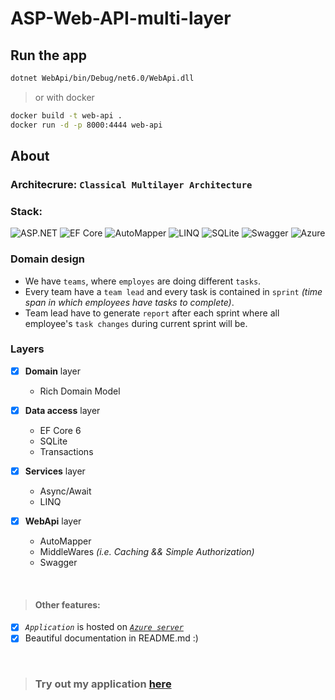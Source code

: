 # ASP-Web-API-multi-layer

## Run the app

```bash
dotnet WebApi/bin/Debug/net6.0/WebApi.dll
```
> or with docker

```bash
docker build -t web-api . 
docker run -d -p 8000:4444 web-api
```

## About

### Architecrure: `Classical Multilayer Architecture`

### Stack:

![ASP.NET](https://img.shields.io/badge/ASP.NET%20Core%206%20-blueviolet?style=for-the-badge&logo=dotnet)
![EF Core](https://img.shields.io/badge/EF%20Core%206%20-informational?style=for-the-badge&logo=dotnet)
![AutoMapper](https://img.shields.io/badge/AutoMapper%20-orange?style=for-the-badge)
![LINQ](https://img.shields.io/badge/LINQ%20-yellowgreen?style=for-the-badge&logo=dotnet)
![SQLite](https://img.shields.io/badge/sqlite-%2307405e.svg?style=for-the-badge&logo=sqlite&logoColor=white)
![Swagger](https://img.shields.io/badge/-Swagger-%23Clojure?style=for-the-badge&logo=swagger&logoColor=white)
![Azure](https://img.shields.io/badge/azure-%230072C6.svg?style=for-the-badge&logo=microsoftazure&logoColor=white)

### Domain design
- We have `teams`, where `employes` are doing different `tasks`.
- Every team have a `team lead` and every task is contained in `sprint` _(time span in which employees have tasks to complete)_.
- Team lead have to generate `report` after each sprint where all employee's `task changes` during current sprint will be. 

### Layers
- [x] **Domain** layer
  - Rich Domain Model

- [x] **Data access** layer
  - EF Core 6
  - SQLite
  - Transactions

- [x] **Services** layer
  - Async/Await
  - LINQ

- [x] **WebApi** layer
  - AutoMapper
  - MiddleWares _(i.e. Caching && Simple Authorization)_
  - Swagger

<br>

> #### Other features:
- [x] _`Application`_ is hosted on [_`Azure server`_](https://azure.microsoft.com/en-gb/)
- [x] Beautiful documentation in README.md :)

<br>

> ### Try out my application [here](https://lipa-reports.azurewebsites.net)
